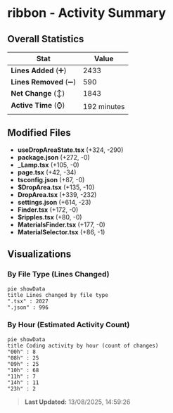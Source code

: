 # ribbon - Activity Summary 

## Overall Statistics

| Stat                   | Value                                                             |
| ---------------------- | ----------------------------------------------------------------- |
| **Lines Added** (➕)   | 2433                                          |
| **Lines Removed** (➖) | 590                                        |
| **Net Change** (↕)    | 1843                |
| **Active Time** (⌚)   | 192 minutes |


## Modified Files
- **useDropAreaState.tsx** (+324, -290)
- **package.json** (+272, -0)
- **_Lamp.tsx** (+105, -0)
- **page.tsx** (+42, -34)
- **tsconfig.json** (+87, -0)
- **$DropArea.tsx** (+135, -10)
- **DropArea.tsx** (+339, -232)
- **settings.json** (+614, -23)
- **Finder.tsx** (+172, -0)
- **$ripples.tsx** (+80, -0)
- **MaterialsFinder.tsx** (+177, -0)
- **MaterialSelector.tsx** (+86, -1)

## Visualizations

### By File Type (Lines Changed)

```mermaid
pie showData
title Lines changed by file type
".tsx" : 2027
".json" : 996
```

### By Hour (Estimated Activity Count)

```mermaid
pie showData
title Coding activity by hour (count of changes)
"00h" : 8
"08h" : 25
"09h" : 25
"10h" : 68
"11h" : 7
"14h" : 11
"23h" : 2
```


> **Last Updated:** 13/08/2025, 14:59:26